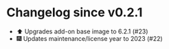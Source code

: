 # Changelog since v0.2.1
- ⬆️ Upgrades add-on base image to 6.2.1 (#23) 
- 🎆 Updates maintenance/license year to 2023 (#22) 
